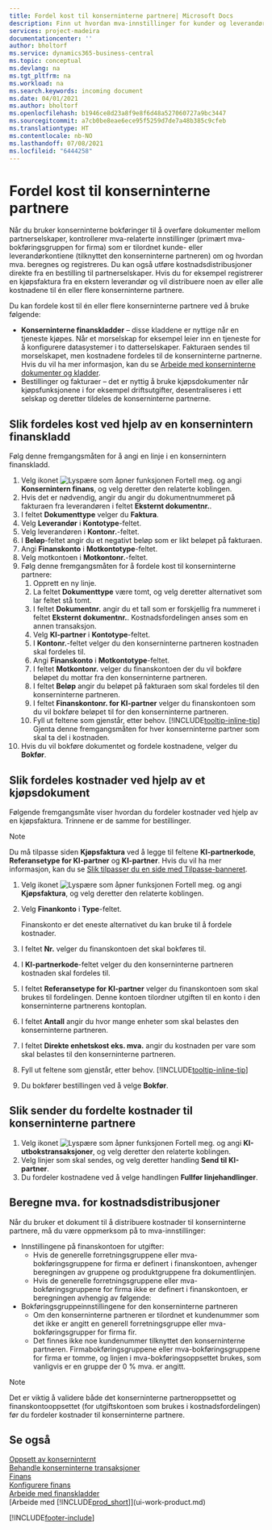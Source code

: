 ```yaml
---
title: Fordel kost til konserninterne partnere| Microsoft Docs
description: Finn ut hvordan mva-innstillinger for kunder og leverandører kontrollerer om og hvordan mva. beregnes.
services: project-madeira
documentationcenter: ''
author: bholtorf
ms.service: dynamics365-business-central
ms.topic: conceptual
ms.devlang: na
ms.tgt_pltfrm: na
ms.workload: na
ms.search.keywords: incoming document
ms.date: 04/01/2021
ms.author: bholtorf
ms.openlocfilehash: b1946ce8d23a8f9e8f6d48a527060727a9bc3447
ms.sourcegitcommit: a7cb0be8eae6ece95f5259d7de7a48b385c9cfeb
ms.translationtype: HT
ms.contentlocale: nb-NO
ms.lasthandoff: 07/08/2021
ms.locfileid: "6444258"
---
```

# <a name="allocate-costs-to-intercompany-partners"></a>Fordel kost til konserninterne partnere
Når du bruker konserninterne bokføringer til å overføre dokumenter mellom partnerselskaper, kontrollerer mva-relaterte innstillinger (primært mva-bokføringsgruppen for firma) som er tilordnet kunde- eller leverandørkontiene (tilknyttet den konserninterne partneren) om og hvordan mva. beregnes og registreres. Du kan også utføre kostnadsdistribusjoner direkte fra en bestilling til partnerselskaper. Hvis du for eksempel registrerer en kjøpsfaktura fra en ekstern leverandør og vil distribuere noen av eller alle kostnadene til én eller flere konserninterne partnere.

Du kan fordele kost til én eller flere konserninterne partnere ved å bruke følgende:

* **Konserninterne finanskladder** – disse kladdene er nyttige når en tjeneste kjøpes. Når et morselskap for eksempel leier inn en tjeneste for å konfigurere datasystemer i to datterselskaper. Fakturaen sendes til morselskapet, men kostnadene fordeles til de konserninterne partnerne. Hvis du vil ha mer informasjon, kan du se [Arbeide med konserninterne dokumenter og kladder](intercompany-how-work-documents-journals.md).
* Bestillinger og fakturaer – det er nyttig å bruke kjøpsdokumenter når kjøpsfunksjonene i for eksempel driftsutgifter, desentraliseres i ett selskap og deretter tildeles de konserninterne partnerne.

## <a name="to-allocate-costs-using-an-intercompany-general-journal"></a>Slik fordeles kost ved hjelp av en konsernintern finanskladd
Følg denne fremgangsmåten for å angi en linje i en konsernintern finanskladd. 

1. Velg ikonet ![Lyspære som åpner funksjonen Fortell meg.](media/ui-search/search_small.png "Fortell hva du vil gjøre") og angi **Konsernintern finans**, og velg deretter den relaterte koblingen.
2. Hvis det er nødvendig, angir du angir du dokumentnummeret på fakturaen fra leverandøren i feltet **Eksternt dokumentnr.**.
3. I feltet **Dokumenttype** velger du **Faktura**.
4. Velg **Leverandør** i **Kontotype**-feltet.
5. Velg leverandøren i **Kontonr.**-feltet.
6. I **Beløp**-feltet angir du et negativt beløp som er likt beløpet på fakturaen.
7. Angi **Finanskonto** i **Motkontotype**-feltet.
8. Velg motkontoen i **Motkontonr.**-feltet.
9. Følg denne fremgangsmåten for å fordele kost til konserninterne partnere:
   1. Opprett en ny linje.
   2. La feltet **Dokumenttype** være tomt, og velg deretter alternativet som lar feltet stå tomt.
   3. I feltet **Dokumentnr.** angir du et tall som er forskjellig fra nummeret i feltet **Eksternt dokumentnr.**. Kostnadsfordelingen anses som en annen transaksjon.
   4. Velg **KI-partner** i **Kontotype**-feltet.
   5. I **Kontonr.**-feltet velger du den konserninterne partneren kostnaden skal fordeles til.
   6. Angi **Finanskonto** i **Motkontotype**-feltet.
   7. I feltet **Motkontonr.** velger du finanskontoen der du vil bokføre beløpet du mottar fra den konserninterne partneren.
   1. I feltet **Beløp** angir du beløpet på fakturaen som skal fordeles til den konserninterne partneren.
   1. I feltet **Finanskontonr. for KI-partner** velger du finanskontoen som du vil bokføre beløpet til for den konserninterne partneren. 
   1. Fyll ut feltene som gjenstår, etter behov. [!INCLUDE[tooltip-inline-tip](includes/tooltip-inline-tip_md.md)] Gjenta denne fremgangsmåten for hver konserninterne partner som skal ta del i kostnaden.
1. Hvis du vil bokføre dokumentet og fordele kostnadene, velger du **Bokfør**.  

## <a name="to-allocate-costs-using-a-purchase-document"></a>Slik fordeles kostnader ved hjelp av et kjøpsdokument
Følgende fremgangsmåte viser hvordan du fordeler kostnader ved hjelp av en kjøpsfaktura. Trinnene er de samme for bestillinger.

> [!NOTE]
> Du må tilpasse siden **Kjøpsfaktura** ved å legge til feltene **KI-partnerkode**, **Referansetype for KI-partner** og **KI-partner**. Hvis du vil ha mer informasjon, kan du se [Slik tilpasser du en side med Tilpasse-banneret](ui-personalization-user.md#to-start-personalizing-a-page-through-the-personalizing-banner).

1. Velg ikonet ![Lyspære som åpner funksjonen Fortell meg.](media/ui-search/search_small.png "Fortell hva du vil gjøre") og angi **Kjøpsfaktura**, og velg deretter den relaterte koblingen.
2. Velg **Finankonto** i **Type**-feltet.
   
   Finanskonto er det eneste alternativet du kan bruke til å fordele kostnader.  
1. I feltet **Nr.** velger du finanskontoen det skal bokføres til.
1. I **KI-partnerkode**-feltet velger du den konserninterne partneren kostnaden skal fordeles til.
1. I feltet **Referansetype for KI-partner** velger du finanskontoen som skal brukes til fordelingen. Denne kontoen tilordner utgiften til en konto i den konserninterne partnerens kontoplan.
1. I feltet **Antall** angir du hvor mange enheter som skal belastes den konserninterne partneren.
1. I feltet **Direkte enhetskost eks. mva.** angir du kostnaden per vare som skal belastes til den konserninterne partneren.
1. Fyll ut feltene som gjenstår, etter behov. [!INCLUDE[tooltip-inline-tip](includes/tooltip-inline-tip_md.md)] 
1. Du bokfører bestillingen ved å velge **Bokfør**.

## <a name="to-send-the-allocated-costs-to-intercompany-partners"></a>Slik sender du fordelte kostnader til konserninterne partnere
1. Velg ikonet ![Lyspære som åpner funksjonen Fortell meg.](media/ui-search/search_small.png "Fortell hva du vil gjøre") og angi **KI-utbokstransaksjoner**, og velg deretter den relaterte koblingen.
2. Velg linjer som skal sendes, og velg deretter handling **Send til KI-partner**. 
3. Du fordeler kostnadene ved å velge handlingen **Fullfør linjehandlinger**.

## <a name="calculating-vat-for-cost-distributions"></a>Beregne mva. for kostnadsdistribusjoner
Når du bruker et dokument til å distribuere kostnader til konserninterne partnere, må du være oppmerksom på to mva-innstillinger: 
* Innstillingene på finanskontoen for utgifter:
   * Hvis de generelle forretningsgruppene eller mva-bokføringsgruppene for firma er definert i finanskontoen, avhenger beregningen av gruppene og produktgruppene fra dokumentlinjen.
   * Hvis de generelle forretningsgruppene eller mva-bokføringsgruppene for firma ikke er definert i finanskontoen, er beregningen avhengig av følgende:
* Bokføringsgruppeinnstillingene for den konserninterne partneren
   * Om den konserninterne partneren er tilordnet et kundenummer som det ikke er angitt en generell forretningsgruppe eller mva-bokføringsgrupper for firma fir.
   * Det finnes ikke noe kundenummer tilknyttet den konserninterne partneren. Firmabokføringsgruppene eller mva-bokføringsgruppene for firma er tomme, og linjen i mva-bokføringsoppsettet brukes, som vanligvis er en gruppe der 0 % mva. er angitt.

> [!NOTE]
> Det er viktig å validere både det konserninterne partneroppsettet og finanskontooppsettet (for utgiftskontoen som brukes i kostnadsfordelingen) før du fordeler kostnader til konserninterne partnere.

## <a name="see-also"></a>Se også
[Oppsett av konserninternt](intercompany-how-setup.md)  
[Behandle konserninterne transaksjoner](intercompany-manage.md)  
[Finans](finance.md)  
[Konfigurere finans](finance-setup-finance.md)  
[Arbeide med finanskladder](ui-work-general-journals.md)  
[Arbeide med [!INCLUDE[prod_short](includes/prod_short.md)]](ui-work-product.md)

[!INCLUDE[footer-include](includes/footer-banner.md)]